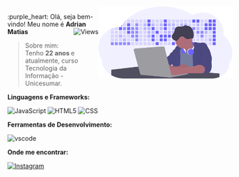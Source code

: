 <img src="https://github.com/fgalmeida/fgalmeida/blob/main/Image/developer_activity.svg" min-width="300px" max-width="300px" width="300px" align="right" alt="Dev Activity">
<p align="left"> 
  :purple_heart: Olá, seja bem-vindo! Meu nome é <strong>Adrian Matias</strong><img src="https://komarev.com/ghpvc/?username=amathias01&color=6C63FF&style=flat-square&label=Views" align="right" alt="Views"><br>
  

 > Sobre mim: <br> Tenho <strong> 22 anos </strong> e atualmente, curso Tecnologia da Informação - Unicesumar. 


 **Linguagens e Frameworks:**

 ![JavaScript](https://img.shields.io/badge/JavaScript-F7DF1E?style=for-the-badge&logo=javascript&logoColor=black)
 ![HTML5](https://img.shields.io/badge/HTML5-E34F26?style=for-the-badge&logo=html5&logoColor=white)
 ![CSS](https://img.shields.io/badge/CSS-239120?style=for-the-badge&logo=css3&logoColor=white)
 
 

 **Ferramentas de Desenvolvimento:** 

  
 ![vscode](https://img.shields.io/badge/Visual_Studio_Code-0078D4?style=for-the-badge&logo=visual%20studio%20code&logoColor=white)

 
 **Onde me encontrar:**
  <p>
    </a>
     <a href="https://www.instagram.com/amathias01">
        <img src="https://img.shields.io/badge/Instagram-E4405F?style=for-the-badge&logo=instagram&logoColor=white" alt="Instagram">
    </a>
</p>

 
 
</div>
